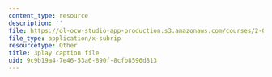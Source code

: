 ```yaml
---
content_type: resource
description: ''
file: https://ol-ocw-studio-app-production.s3.amazonaws.com/courses/2-003sc-engineering-dynamics-fall-2011/9c9b19a47e4653a6890f8cfb8596d813_YZ9y4zcfCPs.vtt
file_type: application/x-subrip
resourcetype: Other
title: 3play caption file
uid: 9c9b19a4-7e46-53a6-890f-8cfb8596d813
---
```

